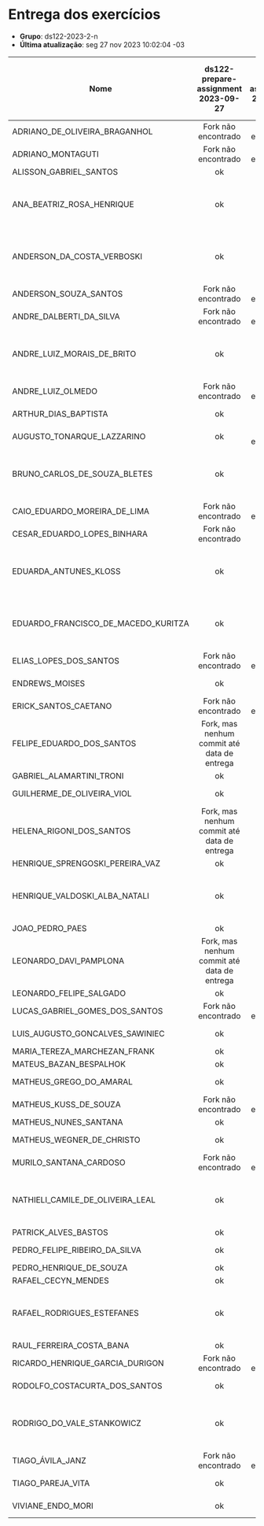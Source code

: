 # Entrega dos exercícios

- **Grupo**: ds122-2023-2-n
- **Última atualização**: seg 27 nov 2023 10:02:04 -03

|Nome|	ds122-prepare-assignment<br>2023-09-27|	ds122-http-assignment<br>2023-09-27|	ds122-html-tables-assignment<br>2023-09-27|	ds122-html-store-assignment<br>2023-09-27|	ds122-css-assignment<br>2023-09-27|	ds122-js-exercises-assignment<br>2023-09-27|	ds122-dom-assignment<br>2023-09-27|	ds122-php-assignment<br>2023-11-24|	ds122-php-form-assignment<br>2023-11-24|
|----|	:---:|	:---:|	:---:|	:---:|	:---:|	:---:|	:---:|	:---:|	:---:|
|ADRIANO_DE_OLIVEIRA_BRAGANHOL|	 Fork não encontrado |	 Fork não encontrado |	 Fork não encontrado |	 Fork não encontrado |	 Fork não encontrado |	 Fork não encontrado |	 Fork não encontrado |	 Fork não encontrado |	 Fork não encontrado |
|ADRIANO_MONTAGUTI|	 Fork não encontrado |	 Fork não encontrado |	 Fork não encontrado |	 Fork não encontrado |	 Fork não encontrado |	 Fork não encontrado |	 Fork não encontrado |	 Fork não encontrado |	 Fork não encontrado |
|ALISSON_GABRIEL_SANTOS|	 ok |	 ok |	 ok |	 ok |	 ok |	 ok |	 ok |	 ok |	 ok |
|ANA_BEATRIZ_ROSA_HENRIQUE|	 ok |	 ok |	 Fork, mas nenhum commit até data de entrega|	 Fork, mas nenhum commit até data de entrega|	 Fork, mas nenhum commit até data de entrega|	 ok |	 Fork, mas nenhum commit até data de entrega|	 Fork não encontrado |	 Fork não encontrado |
|ANDERSON_DA_COSTA_VERBOSKI|	 ok |	 ok |	 ok |	 ok |	 Fork, mas nenhum commit até data de entrega|	 Fork não encontrado |	 ok |	 Fork não encontrado |	 Fork, mas nenhum commit até data de entrega|
|ANDERSON_SOUZA_SANTOS|	 Fork não encontrado |	 Fork não encontrado |	 Fork não encontrado |	 Fork não encontrado |	 Fork não encontrado |	 Fork não encontrado |	 Fork não encontrado |	 Fork não encontrado |	 Fork não encontrado |
|ANDRE_DALBERTI_DA_SILVA|	 Fork não encontrado |	 Fork não encontrado |	 Fork não encontrado |	 Fork não encontrado |	 Fork não encontrado |	 Fork não encontrado |	 Fork não encontrado |	 Fork não encontrado |	 Fork não encontrado |
|ANDRE_LUIZ_MORAIS_DE_BRITO|	 ok |	 ok |	 ok |	 ok |	 ok |	 Fork, mas nenhum commit até data de entrega|	 ok |	 Fork, mas nenhum commit até data de entrega|	 Fork, mas nenhum commit até data de entrega|
|ANDRE_LUIZ_OLMEDO|	 Fork não encontrado |	 Fork não encontrado |	 Fork não encontrado |	 Fork não encontrado |	 Fork não encontrado |	 Fork não encontrado |	 Fork não encontrado |	 Fork não encontrado |	 Fork não encontrado |
|ARTHUR_DIAS_BAPTISTA|	 ok |	 ok |	 Fork não encontrado |	 Fork não encontrado |	 Fork não encontrado |	 Fork não encontrado |	 ok |	 Fork não encontrado |	 Fork não encontrado |
|AUGUSTO_TONARQUE_LAZZARINO|	 ok |	 Fork não encontrado |	 Fork não encontrado |	 Fork não encontrado |	 Fork não encontrado |	 ok |	 Fork não encontrado |	 Fork não encontrado |	 Fork não encontrado |
|BRUNO_CARLOS_DE_SOUZA_BLETES|	 ok |	 ok |	 ok |	 ok |	 ok |	 Fork não encontrado |	 Fork, mas nenhum commit até data de entrega|	 Fork não encontrado |	 Fork não encontrado |
|CAIO_EDUARDO_MOREIRA_DE_LIMA|	 Fork não encontrado |	 Fork não encontrado |	 Fork não encontrado |	 Fork não encontrado |	 Fork não encontrado |	 Fork não encontrado |	 Fork não encontrado |	 Fork não encontrado |	 Fork não encontrado |
|CESAR_EDUARDO_LOPES_BINHARA|	 Fork não encontrado |	 ok |	 Fork não encontrado |	 Fork não encontrado |	 Fork não encontrado |	 Fork não encontrado |	 Fork não encontrado |	 Fork não encontrado |	 Fork não encontrado |
|EDUARDA_ANTUNES_KLOSS|	 ok |	 ok |	 ok |	 ok |	 ok |	 Fork, mas nenhum commit até data de entrega|	 Fork não encontrado |	 Fork não encontrado |	 Fork não encontrado |
|EDUARDO_FRANCISCO_DE_MACEDO_KURITZA|	 ok |	 ok |	 ok |	 ok |	 ok |	 ok |	 ok |	 ok |	 Fork, mas nenhum commit até data de entrega|
|ELIAS_LOPES_DOS_SANTOS|	 Fork não encontrado |	 Fork não encontrado |	 Fork não encontrado |	 Fork não encontrado |	 Fork não encontrado |	 Fork não encontrado |	 Fork não encontrado |	 Fork não encontrado |	 Fork não encontrado |
|ENDREWS_MOISES|	 ok |	 ok |	 ok |	 ok |	 ok |	 ok |	 Fork não encontrado |	 Fork não encontrado |	 Fork não encontrado |
|ERICK_SANTOS_CAETANO|	 Fork não encontrado |	 Fork não encontrado |	 Fork não encontrado |	 Fork não encontrado |	 Fork não encontrado |	 Fork não encontrado |	 Fork não encontrado |	 Fork não encontrado |	 Fork não encontrado |
|FELIPE_EDUARDO_DOS_SANTOS|	 Fork, mas nenhum commit até data de entrega|	 ok |	 ok |	 ok |	 ok |	 Fork não encontrado |	 ok |	 ok |	 Fork não encontrado |
|GABRIEL_ALAMARTINI_TRONI|	 ok |	 ok |	 ok |	 ok |	 ok |	 ok |	 ok |	 ok |	 ok |
|GUILHERME_DE_OLIVEIRA_VIOL|	 ok |	 ok |	 ok |	 ok |	 ok |	 ok |	 Fork não encontrado |	 Fork não encontrado |	 Fork não encontrado |
|HELENA_RIGONI_DOS_SANTOS|	 Fork, mas nenhum commit até data de entrega|	 ok |	 ok |	 ok |	 ok |	 ok |	 Fork, mas nenhum commit até data de entrega|	 ok |	 Fork, mas nenhum commit até data de entrega|
|HENRIQUE_SPRENGOSKI_PEREIRA_VAZ|	 ok |	 ok |	 ok |	 ok |	 ok |	 ok |	 ok |	 ok |	 ok |
|HENRIQUE_VALDOSKI_ALBA_NATALI|	 ok |	 ok |	 ok |	 ok |	 ok |	 ok |	 ok |	 ok |	 Fork, mas nenhum commit até data de entrega|
|JOAO_PEDRO_PAES|	 ok |	 ok |	 ok |	 ok |	 ok |	 ok |	 ok |	 ok |	 ok |
|LEONARDO_DAVI_PAMPLONA|	 Fork, mas nenhum commit até data de entrega|	 ok |	 ok |	 ok |	 ok |	 Fork, mas nenhum commit até data de entrega|	 Fork não encontrado |	 Fork, mas nenhum commit até data de entrega|	 Fork, mas nenhum commit até data de entrega|
|LEONARDO_FELIPE_SALGADO|	 ok |	 ok |	 ok |	 ok |	 ok |	 ok |	 ok |	 ok |	 ok |
|LUCAS_GABRIEL_GOMES_DOS_SANTOS|	 Fork não encontrado |	 Fork não encontrado |	 Fork não encontrado |	 Fork não encontrado |	 Fork não encontrado |	 Fork não encontrado |	 Fork não encontrado |	 Fork não encontrado |	 Fork não encontrado |
|LUIS_AUGUSTO_GONCALVES_SAWINIEC|	 ok |	 ok |	 ok |	 ok |	 ok |	 ok |	 ok |	 Fork não encontrado |	 Fork não encontrado |
|MARIA_TEREZA_MARCHEZAN_FRANK|	 ok |	 ok |	 ok |	 ok |	 ok |	 ok |	 ok |	 ok |	 ok |
|MATEUS_BAZAN_BESPALHOK|	 ok |	 ok |	 ok |	 ok |	 ok |	 ok |	 ok |	 ok |	 ok |
|MATHEUS_GREGO_DO_AMARAL|	 ok |	 ok |	 ok |	 ok |	 ok |	 ok |	 ok |	 Fork não encontrado |	 ok |
|MATHEUS_KUSS_DE_SOUZA|	 Fork não encontrado |	 Fork não encontrado |	 Fork não encontrado |	 Fork não encontrado |	 Fork não encontrado |	 Fork não encontrado |	 Fork não encontrado |	 Fork não encontrado |	 Fork não encontrado |
|MATHEUS_NUNES_SANTANA|	 ok |	 ok |	 ok |	 ok |	 ok |	 ok |	 ok |	 ok |	 ok |
|MATHEUS_WEGNER_DE_CHRISTO|	 ok |	 ok |	 ok |	 ok |	 ok |	 ok |	 ok |	 Fork não encontrado |	 ok |
|MURILO_SANTANA_CARDOSO|	 Fork não encontrado |	 Fork não encontrado |	 ok |	 ok |	 ok |	 ok |	 Fork não encontrado |	 Fork não encontrado |	 Fork não encontrado |
|NATHIELI_CAMILE_DE_OLIVEIRA_LEAL|	 ok |	 ok |	 ok |	 ok |	 ok |	 ok |	 ok |	 Fork, mas nenhum commit até data de entrega|	 ok |
|PATRICK_ALVES_BASTOS|	 ok |	 ok |	 ok |	 ok |	 ok |	 ok |	 ok |	 ok |	 ok |
|PEDRO_FELIPE_RIBEIRO_DA_SILVA|	 ok |	 ok |	 ok |	 ok |	 ok |	 ok |	 ok |	 Fork não encontrado |	 Fork não encontrado |
|PEDRO_HENRIQUE_DE_SOUZA|	 ok |	 ok |	 ok |	 ok |	 ok |	 ok |	 ok |	 ok |	 ok |
|RAFAEL_CECYN_MENDES|	 ok |	 ok |	 ok |	 ok |	 ok |	 ok |	 ok |	 ok |	 ok |
|RAFAEL_RODRIGUES_ESTEFANES|	 ok |	 ok |	 ok |	 ok |	 ok |	 ok |	 ok |	 ok |	 Fork, mas nenhum commit até data de entrega|
|RAUL_FERREIRA_COSTA_BANA|	 ok |	 ok |	 ok |	 ok |	 ok |	 ok |	 ok |	 ok |	 ok |
|RICARDO_HENRIQUE_GARCIA_DURIGON|	 Fork não encontrado |	 Fork não encontrado |	 Fork não encontrado |	 Fork não encontrado |	 Fork não encontrado |	 Fork não encontrado |	 Fork não encontrado |	 Fork não encontrado |	 Fork não encontrado |
|RODOLFO_COSTACURTA_DOS_SANTOS|	 ok |	 ok |	 ok |	 ok |	 ok |	 ok |	 ok |	 Fork não encontrado |	 ok |
|RODRIGO_DO_VALE_STANKOWICZ|	 ok |	 ok |	 ok |	 ok |	 ok |	 ok |	 ok |	 ok |	 Fork, mas nenhum commit até data de entrega|
|TIAGO_ÁVILA_JANZ|	 Fork não encontrado |	 Fork não encontrado |	 Fork não encontrado |	 Fork não encontrado |	 Fork não encontrado |	 Fork não encontrado |	 Fork não encontrado |	 Fork não encontrado |	 Fork não encontrado |
|TIAGO_PAREJA_VITA|	 ok |	 ok |	 ok |	 ok |	 Fork não encontrado |	 ok |	 ok |	 ok |	 ok |
|VIVIANE_ENDO_MORI|	 ok |	 ok |	 ok |	 ok |	 ok |	 ok |	 ok |	 Fork não encontrado |	 Fork não encontrado |

